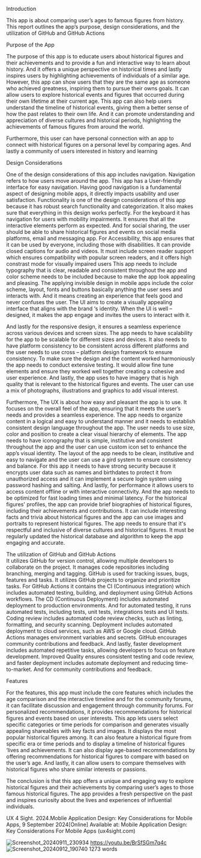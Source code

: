 Introduction 

This app is about comparing user’s ages to famous figures from history. This report outlines the app’s purpose, design considerations, and the utilization of GitHub and GitHub Actions 

Purpose of the App 

The purpose of this app is to educate users about historical figures and their achievements and to provide a fun and interactive way to learn about history.  And it offers a unique perspective on historical times and lastly inspires users by highlighting achievements of individuals of a similar age.  However, this app can show users that they are the same age as someone who achieved greatness, inspiring them to pursue their owns goals. It can allow users to explore historical events and figures that occurred during their own lifetime at their current age.  This app can also help users understand the timeline of historical events, giving them a better sense of how the past relates to their own life. And it can promote understanding and appreciation of diverse cultures and historical periods, highlighting the achievements of famous figures from around the world.  

Furthermore, this user can have personal connection with an app to connect with historical figures on a personal level by comparing ages. And lastly a community of users interested in history and learning 

Design Considerations 

One of the design considerations of this app includes navigation.  Navigation refers to how users move around the app. This app has a User-friendly interface for easy navigation. Having good navigation is a fundamental aspect of designing mobile apps, it directly impacts usability and user satisfaction. Functionality is one of the design considerations of this app because it has robust search functionality and categorization. It also makes sure that everything in this design works perfectly. For the keyboard it has navigation for users with mobility impairments.  It ensures that all the interactive elements perform as expected.  And for social sharing, the user should be able to share historical figures and events on social media platforms, email and messaging app. For Accessibility, this app ensures that it can be used by everyone, including those with disabilities. It can provide closed captions for audio and videos.  It must include screen reader support which ensures compatibility with popular screen readers, and it offers high constrast mode for visually impaired users This app needs to include typography that is clear, readable and consistent throughout the app and color scheme needs to be included because to make the app look appealing and pleasing.  The applying invisible design in mobile apps include the color scheme, layout, fonts and buttons   basically anything the user sees and interacts with. And it means creating an experience that feels good and never confuses the user. The UI aims to create a visually appealing interface that aligns with the brand ‘s identity.  When the UI is well – designed, it makes the app engage and invites the users to interact with it.
 
 

 And lastly for the responsive design, it ensures a seamless experience across various devices and screen sizes.  The app needs to have scalability for the app to be scalable for different sizes and devices. It also needs to have platform consistency to be consistent across different platforms and the user needs to use cross – platform design framework to ensure consistency.  To make sure the design and the content worked harmoniously the app needs to conduct extensive testing. It would allow fine tune elements and ensure they worked well together creating a cohesive and user experience.  And lastly, the app uses to have imagery that is high quality that is relevant to the historical figures and events. The user can use a mix of photographs, illustrations and graphics to add visual interest. 

 

Furthermore, The UX is about how easy and pleasant the app is to use. It focuses on the overall feel of the app, ensuring that it meets the user’s needs and provides a seamless experience. The app needs to organize content in a logical and easy to understand manner and it needs to establish consistent design language throughout the app. The user needs to use size, color and position to create a clear visual hierarchy of elements.   The app needs to have iconography that is simple, institutive and consistent throughout the app and the user can use custom icon set to enhance the app’s visual identity. The layout of the app needs to be clean, institutive and easy to navigate and the user can use a gird system to ensure consistency and balance.   For this app it needs to have strong security because it encrypts user data such as names and birthdates to protect it from unauthorized access and it can implement a secure login system using password hashing and salting.  And lastly, for performance it allows users to access content offline or with interactive connectivity. And the app needs to be optimized for fast loading times and minimal latency. For the historical figures' profiles, the app can provide brief biographies of historical figures, including their achievements and contributions. It can include interesting facts and trivia about historical figures and the app can use images and portraits to represent historical figures. The app needs to ensure that it's respectful and inclusive of diverse cultures and historical figures. It must be regularly updated the historical database and algorithm to keep the app engaging and accurate.   

 

The utilization of GitHub and GitHub Actions  
It utilizes GitHub for version control, allowing multiple developers to collaborate on the project. It manages code repositories including branching, merging and tagging. GitHub is used for tracking issues, bugs, features and tasks.  It utilizes GitHub projects to organize and prioritize tasks.   For GitHub Actions it contains the CI (Continuous integration) which includes automated testing, building, and deployment using GitHub Actions workflows.  The CD (Continuous Deployment) includes automated deployment to production environments. And for automated testing, it runs automated tests, including tests, unit tests, integrations tests and UI tests. Coding review includes automated code review checks, such as linting, formatting, and security scanning.  Deployment includes automated deployment to cloud services, such as AWS or Google cloud. GitHub Actions manages environment   variables and secrets. GitHub encourages community contributions and feedback. And lastly, faster development includes automated repetitive tasks, allowing developers to focus on feature development.  Improved Quality ensures consistent testing and code review, and faster deployment includes automate deployment and reducing time-to-market. And for community contributions and feedback. 

Features 

For the features, this app must include the core features which includes the age comparison and the interactive timeline and for the community forums, it can facilitate discussion and engagement through community forums. For personalized recommendations, it provides recommendations for historical figures and events based on user interests.  This app lets users select specific categories or time periods for comparison and generates visually appealing shareables with key facts and images.  It displays the most popular historical figures among. It can also feature a historical figure from specific era or time periods and to display a timeline of historical figures ‘lives and achievements. It can also display age-based recommendations by offering recommendations for historical figures to compare with based on the user’s age. And lastly, it can allow users to compare themselves with historical figures who share similar interests or passions. 

The conclusion is that this app offers a unique and engaging way to explore historical figures and their achievements by comparing user’s ages to those famous historical figures. The app provides a fresh perspective on the past and inspires curiosity about the lives and experiences of influential individuals. 

 

UX 4 Sight. 2024.Moblie Application Design: Key Considerations for Mobile Apps, 9 September 2024[Online] Available at: Mobile Application Design: Key Considerations For Mobile Apps (ux4sight.com) 

 ![Screenshot_20240911_230934](https://github.com/user-attachments/assets/7b139dcf-fb58-4739-b3c1-d7f28149a44a)
 https://youtu.be/BrSfSGm7q4c
 ![Screenshot_20240912_190740](https://github.com/user-attachments/assets/94ffd9f0-cefb-4f9b-b30e-4fd4aa3edbca)
 1273 words

